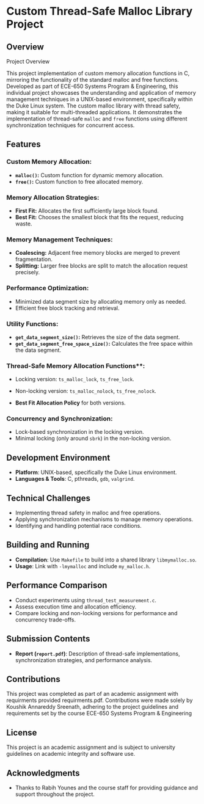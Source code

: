 # Custom Thread-Safe Malloc Library Project

## Overview

Project Overview

This project implementation of custom memory allocation functions in C, mirroring the functionality of the standard malloc and free functions. Developed as part of ECE-650 Systems Program & Engineering, this individual project showcases the understanding and application of memory management techniques in a UNIX-based environment, specifically within the Duke Linux system. The custom malloc library with thread safety, making it suitable for multi-threaded applications. It demonstrates the implementation of thread-safe `malloc` and `free` functions using different synchronization techniques for concurrent access.

## Features

### Custom Memory Allocation:
- **`malloc()`:** Custom function for dynamic memory allocation.
- **`free()`:** Custom function to free allocated memory.

### Memory Allocation Strategies:
- **First Fit:** Allocates the first sufficiently large block found.
- **Best Fit:** Chooses the smallest block that fits the request, reducing waste.

### Memory Management Techniques:
- **Coalescing:** Adjacent free memory blocks are merged to prevent fragmentation.
- **Splitting:** Larger free blocks are split to match the allocation request precisely.

### Performance Optimization:
- Minimized data segment size by allocating memory only as needed.
- Efficient free block tracking and retrieval.

### Utility Functions:
- **`get_data_segment_size()`:** Retrieves the size of the data segment.
- **`get_data_segment_free_space_size()`:** Calculates the free space within the data segment.

### Thread-Safe Memory Allocation Functions**:
- Locking version: `ts_malloc_lock`, `ts_free_lock`.
- Non-locking version: `ts_malloc_nolock`, `ts_free_nolock`.
  
- **Best Fit Allocation Policy** for both versions.

### **Concurrency and Synchronization**:
- Lock-based synchronization in the locking version.
- Minimal locking (only around `sbrk`) in the non-locking version.

## Development Environment

- **Platform**: UNIX-based, specifically the Duke Linux environment.
- **Languages & Tools**: C, pthreads, `gdb`, `valgrind`.

## Technical Challenges

- Implementing thread safety in malloc and free operations.
- Applying synchronization mechanisms to manage memory operations.
- Identifying and handling potential race conditions.

## Building and Running

- **Compilation**: Use `Makefile` to build into a shared library `libmymalloc.so`.
- **Usage**: Link with `-lmymalloc` and include `my_malloc.h`.

## Performance Comparison

- Conduct experiments using `thread_test_measurement.c`.
- Assess execution time and allocation efficiency.
- Compare locking and non-locking versions for performance and concurrency trade-offs.

## Submission Contents

- **Report (`report.pdf`)**: Description of thread-safe implementations, synchronization strategies, and performance analysis.

## Contributions

This project was completed as part of an academic assignment with requirments provided requirments.pdf. Contributions were made solely by Koushik Annareddy Sreenath, adhering to the project guidelines and requirements set by the course ECE-650 Systems Program & Engineering

## License

This project is an academic assignment and is subject to university guidelines on academic integrity and software use.

## Acknowledgments

- Thanks to Rabih Younes and the course staff for providing guidance and support throughout the project.


